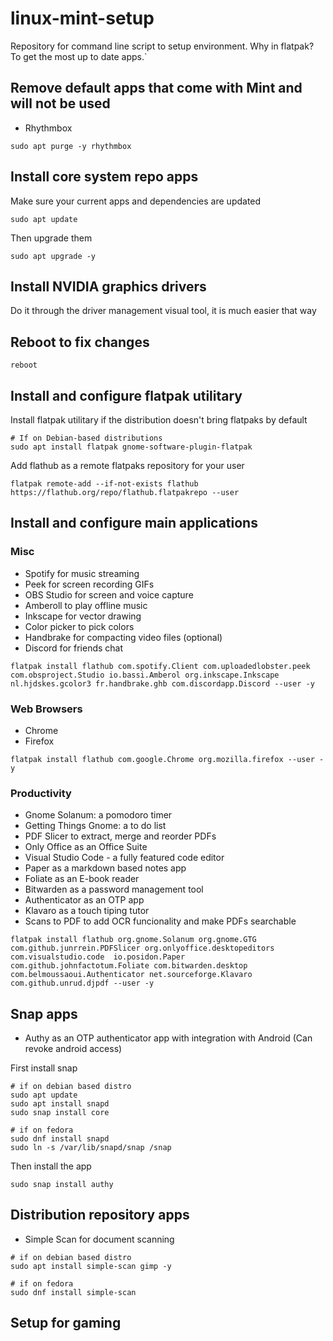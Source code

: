 # linux-mint-setup
Repository for command line script to setup environment.
Why in flatpak? To get the most up to date apps.`

## Remove default apps that come with Mint and will not be used
- Rhythmbox
```
sudo apt purge -y rhythmbox
```
## Install core system repo apps
Make sure your current apps and dependencies are updated
```
sudo apt update
```
Then upgrade them
```
sudo apt upgrade -y
```

## Install NVIDIA graphics drivers

Do it through the driver management visual tool, it is much easier that way

## Reboot to fix changes

```
reboot
```

## Install and configure flatpak utilitary
Install flatpak utilitary if the distribution doesn't bring flatpaks by default
```
# If on Debian-based distributions
sudo apt install flatpak gnome-software-plugin-flatpak
```
Add flathub as a remote flatpaks repository for your user
```
flatpak remote-add --if-not-exists flathub https://flathub.org/repo/flathub.flatpakrepo --user
```

## Install and configure main applications

### Misc
- Spotify for music streaming
- Peek for screen recording GIFs
- OBS Studio for screen and voice capture
- Amberoll to play offline music
- Inkscape for vector drawing
- Color picker to pick colors
- Handbrake for compacting video files (optional)
- Discord for friends chat

```
flatpak install flathub com.spotify.Client com.uploadedlobster.peek  com.obsproject.Studio io.bassi.Amberol org.inkscape.Inkscape nl.hjdskes.gcolor3 fr.handbrake.ghb com.discordapp.Discord --user -y
```

### Web Browsers
- Chrome
- Firefox
  
```
flatpak install flathub com.google.Chrome org.mozilla.firefox --user -y
```
### Productivity
- Gnome Solanum: a pomodoro timer
- Getting Things Gnome: a to do list
- PDF Slicer to extract, merge and reorder PDFs
- Only Office as an Office Suite
- Visual Studio Code - a fully featured code editor
- Paper as a markdown based notes app
- Foliate as an E-book reader
- Bitwarden as a password management tool
- Authenticator as an OTP app
- Klavaro as a touch tiping tutor
- Scans to PDF to add OCR funcionality and make PDFs searchable
```
flatpak install flathub org.gnome.Solanum org.gnome.GTG com.github.junrrein.PDFSlicer org.onlyoffice.desktopeditors com.visualstudio.code  io.posidon.Paper com.github.johnfactotum.Foliate com.bitwarden.desktop com.belmoussaoui.Authenticator net.sourceforge.Klavaro com.github.unrud.djpdf --user -y
```

## Snap apps
- Authy as an OTP authenticator app with integration with Android (Can revoke android access)

First install snap
```
# if on debian based distro
sudo apt update
sudo apt install snapd
sudo snap install core

# if on fedora
sudo dnf install snapd
sudo ln -s /var/lib/snapd/snap /snap
```
Then install the app
```
sudo snap install authy
```

## Distribution repository apps
- Simple Scan for document scanning
```
# if on debian based distro
sudo apt install simple-scan gimp -y

# if on fedora
sudo dnf install simple-scan
```
## Setup for gaming

